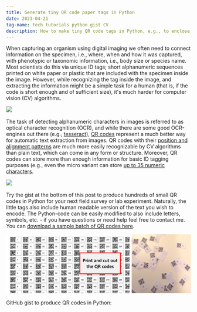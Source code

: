 ```yaml
---
title: Generate tiny QR code paper tags in Python
date: 2023-04-21
tag-name: tech tutorials python gist CV
description: How to make tiny QR code tags in Python, e.g., to enclose a specimen ID in your images.
---
```

 
When capturing an organism using digital imaging we often need to connect information on the specimen, i.e., where, when and how it was captured, with phenotypic or taxonomic information, i.e., body size or species name. Most scientists do this via unique ID tags; short alphanumeric sequences printed on white paper or plastic that are included with the specimen inside the image. However, while recognizing the tag inside the image, and extracting the information might be a simple task for a human (that is, if the code is short enough and of sufficient size), it's much harder for computer vision (CV) algorithms. 
 
<div class="res-center">
<div class="res-container">
<img class="res-img" src="fig1.png">
</div>
</div>
 
The task of detecting alphanumeric characters in images is referred to as optical character recognition (OCR), and while there are some good OCR-engines out there (e.g., [tesseract](https://github.com/tesseract-ocr/tesseract)), [QR codes](https://en.wikipedia.org/wiki/QR_code) represent a much better way for automatic text extraction from images. QR codes with their [position and alignment patterns](https://commons.wikimedia.org/wiki/File:QR_Code_Structure_Example_3.svg#/media/File:QR_Code_Structure_Example_3.svg) are much more easily recognizable by CV algorithms than plain text, which can come in any form or structure. Moreover, QR codes can store more than enough information for basic ID tagging purposes (e.g., even the micro variant can store [up to 35 numeric characters](https://en.wikipedia.org/wiki/QR_code#Micro_QR_code). 
 
<div class="res-center">
<div class="res-container">
<img class="res-img" src="fig2.png">
</div>
</div>

Try the gist at the bottom of this post to produce hundreds of small QR codes in Python for your next field survey or lab experiment. Naturally, the little tags also include human readable version of the text you wish to encode. The Python-code can be easily modified to also include letters, symbols, etc. - if you have questions or need help feel free to contact me. You can [download a sample batch of QR codes here](QR_codes_1-319.pdf).

<div class="res-center">
<div class="res-container">
<img class="res-img" src="fig3.png">
</div>
</div>

GitHub gist to produce QR codes in Python:

<script src="https://gist.github.com/mluerig/7a7816f35dfd2aeb8410857c240f5f37.js"></script>
